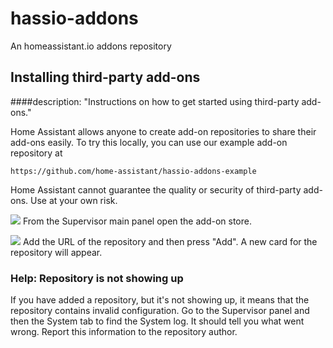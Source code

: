 # hassio-addons

An homeassistant.io addons repository

## Installing third-party add-ons
####description: "Instructions on how to get started using third-party add-ons."

Home Assistant allows anyone to create add-on repositories to share their add-ons easily. To try this locally, you can use our example add-on repository at

```text
https://github.com/home-assistant/hassio-addons-example
```

<div class='note warning'>
Home Assistant cannot guarantee the quality or security of third-party add-ons. Use at your own risk.
</div>

<p class='img'>
<img src='https://www.home-assistant.io/images/hassio/screenshots/main_panel_addon_store.png' />
From the Supervisor main panel open the add-on store.
</p>

<p class='img'>
<img src='https://www.home-assistant.io/images/hassio/screenshots/adding_repositories.png' />
Add the URL of the repository and then press "Add". A new card for the repository will appear.
</p>

### Help: Repository is not showing up

If you have added a repository, but it's not showing up, it means that the repository contains invalid configuration. Go to the Supervisor panel and then the System tab to find the System log. It should tell you what went wrong. Report this information to the repository author.
